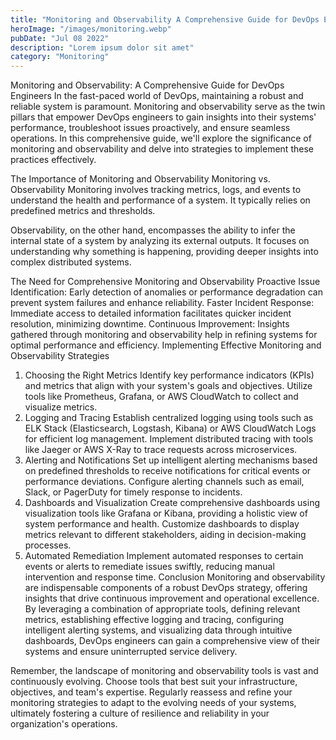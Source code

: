 ```yaml
---
title: "Monitoring and Observability A Comprehensive Guide for DevOps Engineers"
heroImage: "/images/monitoring.webp"
pubDate: "Jul 08 2022"
description: "Lorem ipsum dolor sit amet"
category: "Monitoring"
---
```


Monitoring and Observability: A Comprehensive Guide for DevOps Engineers
In the fast-paced world of DevOps, maintaining a robust and reliable system is paramount. Monitoring and observability serve as the twin pillars that empower DevOps engineers to gain insights into their systems' performance, troubleshoot issues proactively, and ensure seamless operations. In this comprehensive guide, we'll explore the significance of monitoring and observability and delve into strategies to implement these practices effectively.

The Importance of Monitoring and Observability
Monitoring vs. Observability
Monitoring involves tracking metrics, logs, and events to understand the health and performance of a system. It typically relies on predefined metrics and thresholds.

Observability, on the other hand, encompasses the ability to infer the internal state of a system by analyzing its external outputs. It focuses on understanding why something is happening, providing deeper insights into complex distributed systems.

The Need for Comprehensive Monitoring and Observability
Proactive Issue Identification: Early detection of anomalies or performance degradation can prevent system failures and enhance reliability.
Faster Incident Response: Immediate access to detailed information facilitates quicker incident resolution, minimizing downtime.
Continuous Improvement: Insights gathered through monitoring and observability help in refining systems for optimal performance and efficiency.
Implementing Effective Monitoring and Observability Strategies

1. Choosing the Right Metrics
   Identify key performance indicators (KPIs) and metrics that align with your system's goals and objectives.
   Utilize tools like Prometheus, Grafana, or AWS CloudWatch to collect and visualize metrics.
2. Logging and Tracing
   Establish centralized logging using tools such as ELK Stack (Elasticsearch, Logstash, Kibana) or AWS CloudWatch Logs for efficient log management.
   Implement distributed tracing with tools like Jaeger or AWS X-Ray to trace requests across microservices.
3. Alerting and Notifications
   Set up intelligent alerting mechanisms based on predefined thresholds to receive notifications for critical events or performance deviations.
   Configure alerting channels such as email, Slack, or PagerDuty for timely response to incidents.
4. Dashboards and Visualization
   Create comprehensive dashboards using visualization tools like Grafana or Kibana, providing a holistic view of system performance and health.
   Customize dashboards to display metrics relevant to different stakeholders, aiding in decision-making processes.
5. Automated Remediation
   Implement automated responses to certain events or alerts to remediate issues swiftly, reducing manual intervention and response time.
   Conclusion
   Monitoring and observability are indispensable components of a robust DevOps strategy, offering insights that drive continuous improvement and operational excellence. By leveraging a combination of appropriate tools, defining relevant metrics, establishing effective logging and tracing, configuring intelligent alerting systems, and visualizing data through intuitive dashboards, DevOps engineers can gain a comprehensive view of their systems and ensure uninterrupted service delivery.

Remember, the landscape of monitoring and observability tools is vast and continuously evolving. Choose tools that best suit your infrastructure, objectives, and team's expertise. Regularly reassess and refine your monitoring strategies to adapt to the evolving needs of your systems, ultimately fostering a culture of resilience and reliability in your organization's operations.

